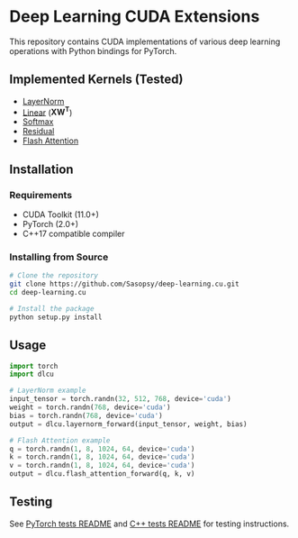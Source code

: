 # Deep Learning CUDA Extensions

This repository contains CUDA implementations of various deep learning operations with Python bindings for PyTorch.

## Implemented Kernels (Tested)

- [LayerNorm](csrc/kernels/layernorm)
- [Linear](csrc/kernels/linear) ($\mathbf{XW^{T}}$)
- [Softmax](csrc/kernels/softmax)
- [Residual](csrc/kernels/residual)
- [Flash Attention](csrc/kernels/attention/flash_attention)

## Installation

### Requirements
- CUDA Toolkit (11.0+)
- PyTorch (2.0+)
- C++17 compatible compiler

### Installing from Source

```bash
# Clone the repository
git clone https://github.com/Sasopsy/deep-learning.cu.git
cd deep-learning.cu

# Install the package
python setup.py install
```

## Usage

```python
import torch
import dlcu

# LayerNorm example
input_tensor = torch.randn(32, 512, 768, device='cuda')
weight = torch.randn(768, device='cuda')
bias = torch.randn(768, device='cuda')
output = dlcu.layernorm_forward(input_tensor, weight, bias)

# Flash Attention example
q = torch.randn(1, 8, 1024, 64, device='cuda')
k = torch.randn(1, 8, 1024, 64, device='cuda')
v = torch.randn(1, 8, 1024, 64, device='cuda')
output = dlcu.flash_attention_forward(q, k, v)
```

## Testing

See [PyTorch tests README](tests/torch/README.md) and [C++ tests README](tests/cpp/README.md) for testing instructions.



